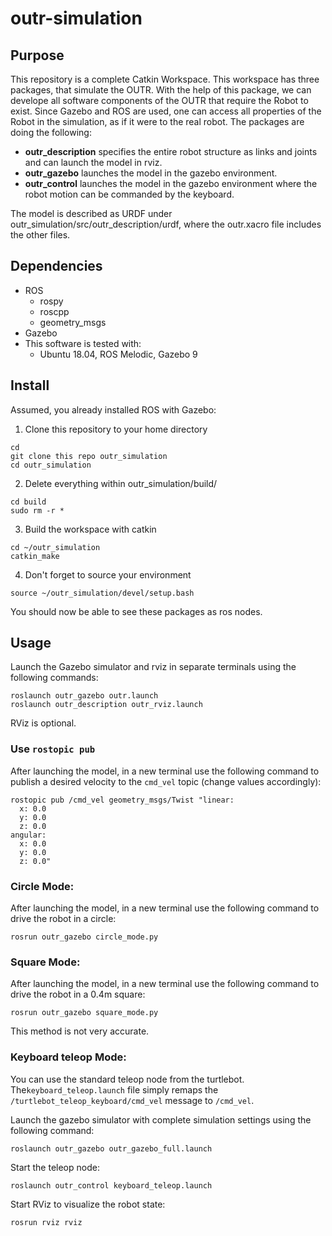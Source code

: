 # outr-simulation

## Purpose
This repository is a complete Catkin Workspace. This workspace has three packages, that simulate the OUTR. With the help of this package, we can develope all software components of the OUTR that require the Robot to exist. Since Gazebo and ROS are used, one can access all properties of the Robot in the simulation, as if it were to the real robot.
The packages are doing the following:

* **outr_description** specifies the entire robot structure as links and joints and can launch the model in rviz.
* **outr_gazebo** launches the model in the gazebo environment.
* **outr_control** launches the model in the gazebo environment where the robot motion can be commanded by the keyboard.

The model is described as URDF under outr_simulation/src/outr_description/urdf, where the outr.xacro file includes the other files.

## Dependencies

- ROS
    - rospy
    - roscpp
    - geometry_msgs
- Gazebo
- This software is tested with:
    - Ubuntu 18.04, ROS Melodic, Gazebo 9
## Install
Assumed, you already installed ROS with Gazebo:

1. Clone this repository to your home directory
```
cd
git clone this repo outr_simulation
cd outr_simulation
```
2. Delete everything within outr_simulation/build/
```
cd build
sudo rm -r *
```
3. Build the workspace with catkin
```
cd ~/outr_simulation
catkin_make
```
4. Don't forget to source your environment
```
source ~/outr_simulation/devel/setup.bash
```

You should now be able to see these packages as ros nodes.

## Usage
Launch the Gazebo simulator and rviz in separate terminals using the following commands:
```
roslaunch outr_gazebo outr.launch
roslaunch outr_description outr_rviz.launch
```
RViz is optional.

### Use `rostopic pub`
After launching the model, in a new terminal use the following command to publish a desired velocity to the `cmd_vel` topic (change values accordingly):
```
rostopic pub /cmd_vel geometry_msgs/Twist "linear:
  x: 0.0
  y: 0.0
  z: 0.0
angular:
  x: 0.0
  y: 0.0
  z: 0.0"
```

### Circle Mode:
After launching the model, in a new terminal use the following command to drive the robot in a circle:
```
rosrun outr_gazebo circle_mode.py
```

### Square Mode:
After launching the model, in a new terminal use the following command to drive the robot in a 0.4m square:
```
rosrun outr_gazebo square_mode.py
```
This method is not very accurate.

### Keyboard teleop Mode:
You can use the standard teleop node from the turtlebot. The`keyboard_teleop.launch` file simply remaps the `/turtlebot_teleop_keyboard/cmd_vel` message to `/cmd_vel`.

Launch the gazebo simulator with complete simulation settings using the following command:
```
roslaunch outr_gazebo outr_gazebo_full.launch
```

Start the teleop node:
```
roslaunch outr_control keyboard_teleop.launch
```

Start RViz to visualize the robot state:
```
rosrun rviz rviz
```
